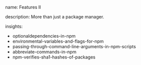 name: Features II

description: More than just a package manager.

insights:

- optionaldependencies-in-npm
- environmental-variables-and-flags-for-npm
- passing-through-command-line-arguments-in-npm-scripts
- abbreviate-commands-in-npm
- npm-verifies-sha1-hashes-of-packages
